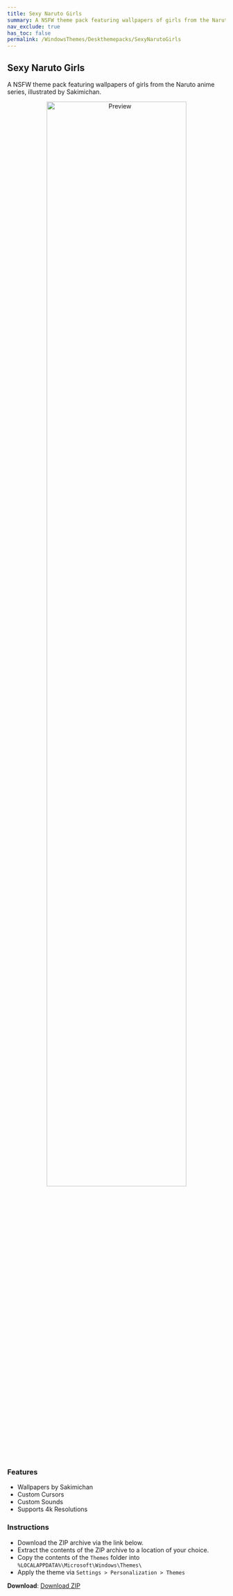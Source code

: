 ```yaml
---
title: Sexy Naruto Girls
summary: A NSFW theme pack featuring wallpapers of girls from the Naruto anime series, illustrated by Sakimichan
nav_exclude: true
has_toc: false
permalink: /WindowsThemes/Deskthemepacks/SexyNarutoGirls
---
```


## Sexy Naruto Girls
A NSFW theme pack featuring wallpapers of girls from the Naruto anime series, illustrated by Sakimichan.

<div align="center">
    <img src="https://gitlab.com/the-back-room/deskthemepacks/nsfw/sexy-naruto-girls/-/raw/main/Extras/Preview.bmp" alt="Preview" width="80%" />
</div>

### Features

- Wallpapers by Sakimichan
- Custom Cursors
- Custom Sounds
- Supports 4k Resolutions

### Instructions

- Download the ZIP archive via the link below.
- Extract the contents of the ZIP archive to a location of your choice.
- Copy the contents of the `Themes` folder into `%LOCALAPPDATA%\Microsoft\Windows\Themes\`
- Apply the theme via `Settings > Personalization > Themes`

**Download**: [Download ZIP](https://gitlab.com/the-back-room/deskthemepacks/nsfw/sexy-naruto-girls/-/archive/main/sexy-naruto-girls-main.zip)